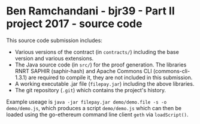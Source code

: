 # Ben Ramchandani - bjr39 - Part II project 2017 - source code


This source code submission includes:
* Various versions of the contract (in `contracts/`) including the base version and various extensions.
* The Java source code (in `src/`) for the proof generation. The libraries RNRT SAPHIR (saphir-hash) and Apache Commons CLI (commons-cli-1.3.1) are required to compile it, they are not included in this submission.
* A working executable .jar file (`filepay.jar`) including the above libraries.
* The git repository (`.git`) which contains the project's history.

Example useage is `java -jar filepay.jar demo/demo.file -s -o demo/demo.js`, which produces a script `demo/demo.js` which can then be loaded using the go-ethereum command line client `geth` via `loadScript()`.